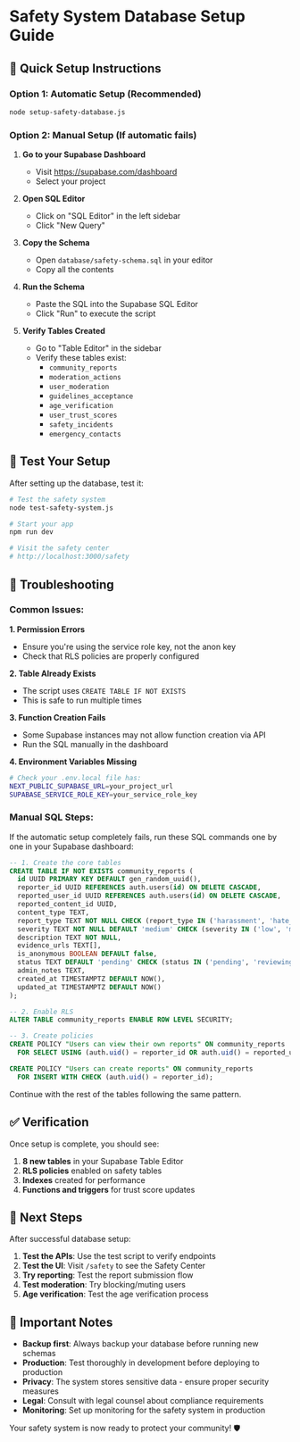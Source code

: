 # Safety System Database Setup Guide

## 🚀 Quick Setup Instructions

### Option 1: Automatic Setup (Recommended)

```bash
node setup-safety-database.js
```

### Option 2: Manual Setup (If automatic fails)

1. **Go to your Supabase Dashboard**
   - Visit https://supabase.com/dashboard
   - Select your project

2. **Open SQL Editor**
   - Click on "SQL Editor" in the left sidebar
   - Click "New Query"

3. **Copy the Schema**
   - Open `database/safety-schema.sql` in your editor
   - Copy all the contents

4. **Run the Schema**
   - Paste the SQL into the Supabase SQL Editor
   - Click "Run" to execute the script

5. **Verify Tables Created**
   - Go to "Table Editor" in the sidebar
   - Verify these tables exist:
     - `community_reports`
     - `moderation_actions`
     - `user_moderation`
     - `guidelines_acceptance`
     - `age_verification`
     - `user_trust_scores`
     - `safety_incidents`
     - `emergency_contacts`

## 🧪 Test Your Setup

After setting up the database, test it:

```bash
# Test the safety system
node test-safety-system.js

# Start your app
npm run dev

# Visit the safety center
# http://localhost:3000/safety
```

## 🔧 Troubleshooting

### Common Issues:

**1. Permission Errors**

- Ensure you're using the service role key, not the anon key
- Check that RLS policies are properly configured

**2. Table Already Exists**

- The script uses `CREATE TABLE IF NOT EXISTS`
- This is safe to run multiple times

**3. Function Creation Fails**

- Some Supabase instances may not allow function creation via API
- Run the SQL manually in the dashboard

**4. Environment Variables Missing**

```bash
# Check your .env.local file has:
NEXT_PUBLIC_SUPABASE_URL=your_project_url
SUPABASE_SERVICE_ROLE_KEY=your_service_role_key
```

### Manual SQL Steps:

If the automatic setup completely fails, run these SQL commands one by one in your Supabase dashboard:

```sql
-- 1. Create the core tables
CREATE TABLE IF NOT EXISTS community_reports (
  id UUID PRIMARY KEY DEFAULT gen_random_uuid(),
  reporter_id UUID REFERENCES auth.users(id) ON DELETE CASCADE,
  reported_user_id UUID REFERENCES auth.users(id) ON DELETE CASCADE,
  reported_content_id UUID,
  content_type TEXT,
  report_type TEXT NOT NULL CHECK (report_type IN ('harassment', 'hate_speech', 'bullying', 'threats', 'inappropriate_content', 'spam', 'fake_profile', 'underage', 'copyright', 'other')),
  severity TEXT NOT NULL DEFAULT 'medium' CHECK (severity IN ('low', 'medium', 'high', 'critical')),
  description TEXT NOT NULL,
  evidence_urls TEXT[],
  is_anonymous BOOLEAN DEFAULT false,
  status TEXT DEFAULT 'pending' CHECK (status IN ('pending', 'reviewing', 'resolved', 'escalated', 'dismissed')),
  admin_notes TEXT,
  created_at TIMESTAMPTZ DEFAULT NOW(),
  updated_at TIMESTAMPTZ DEFAULT NOW()
);

-- 2. Enable RLS
ALTER TABLE community_reports ENABLE ROW LEVEL SECURITY;

-- 3. Create policies
CREATE POLICY "Users can view their own reports" ON community_reports
  FOR SELECT USING (auth.uid() = reporter_id OR auth.uid() = reported_user_id);

CREATE POLICY "Users can create reports" ON community_reports
  FOR INSERT WITH CHECK (auth.uid() = reporter_id);
```

Continue with the rest of the tables following the same pattern.

## ✅ Verification

Once setup is complete, you should see:

1. **8 new tables** in your Supabase Table Editor
2. **RLS policies** enabled on safety tables
3. **Indexes** created for performance
4. **Functions and triggers** for trust score updates

## 🎯 Next Steps

After successful database setup:

1. **Test the APIs**: Use the test script to verify endpoints
2. **Test the UI**: Visit `/safety` to see the Safety Center
3. **Try reporting**: Test the report submission flow
4. **Test moderation**: Try blocking/muting users
5. **Age verification**: Test the age verification process

## 🚨 Important Notes

- **Backup first**: Always backup your database before running new schemas
- **Production**: Test thoroughly in development before deploying to production
- **Privacy**: The system stores sensitive data - ensure proper security measures
- **Legal**: Consult with legal counsel about compliance requirements
- **Monitoring**: Set up monitoring for the safety system in production

Your safety system is now ready to protect your community! 🛡️
